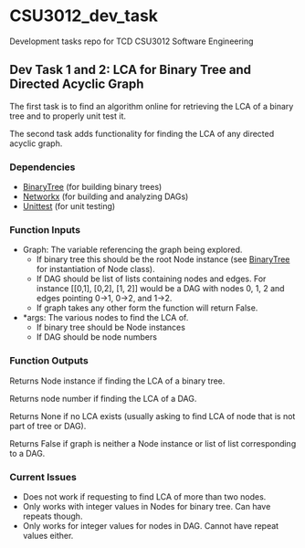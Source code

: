 # CSU3012_dev_task

Development tasks repo for TCD CSU3012 Software Engineering

## Dev Task 1 and 2: LCA for Binary Tree and Directed Acyclic Graph

The first task is to find an algorithm online for retrieving the LCA of a binary tree and to properly unit test it.

The second task adds functionality for finding the LCA of any directed acyclic graph.

### Dependencies
- [BinaryTree](https://pypi.org/project/binarytree/) (for building binary trees)
- [Networkx](https://networkx.github.io/) (for building and analyzing DAGs)
- [Unittest](https://docs.python.org/2/library/unittest.html) (for unit testing)

### Function Inputs
- Graph: The variable referencing the graph being explored. 
	- If binary tree this should be the root Node instance (see [BinaryTree](https://pypi.org/project/binarytree/) for instantiation of Node class).
	- If DAG should be list of lists containing nodes and edges. For instance [[0,1], [0,2], [1, 2]] would be a DAG with nodes 0, 1, 2 and edges pointing 0->1, 0->2, and 1->2.
	- If graph takes any other form the function will return False.
- *args: The various nodes to find the LCA of.
	- If binary tree should be Node instances
	- If DAG should be node numbers

### Function Outputs
Returns Node instance if finding the LCA of a binary tree.

Returns node number if finding the LCA of a DAG.

Returns None if no LCA exists (usually asking to find LCA of node that is not part of tree or DAG).

Returns False if graph is neither a Node instance or list of list corresponding to a DAG.

### Current Issues
- Does not work if requesting to find LCA of more than two nodes.
- Only works with integer values in Nodes for binary tree. Can have repeats though.
- Only works for integer values for nodes in DAG. Cannot have repeat values either.
